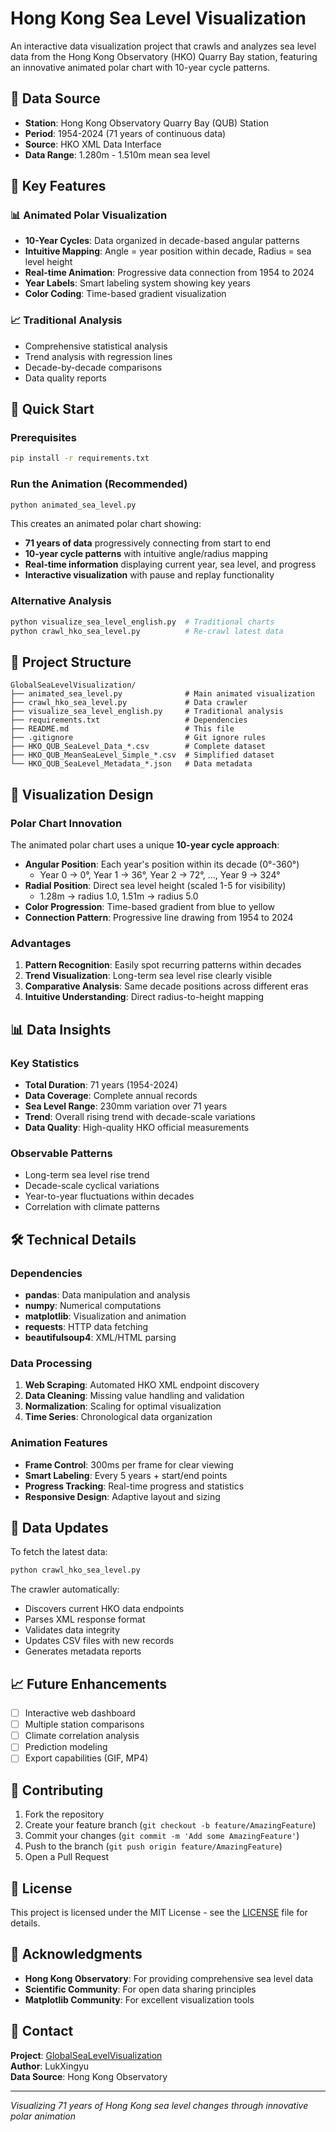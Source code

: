 # Hong Kong Sea Level Visualization

An interactive data visualization project that crawls and analyzes sea level data from the Hong Kong Observatory (HKO) Quarry Bay station, featuring an innovative animated polar chart with 10-year cycle patterns.

## 🌊 Data Source
- **Station**: Hong Kong Observatory Quarry Bay (QUB) Station
- **Period**: 1954-2024 (71 years of continuous data)
- **Source**: HKO XML Data Interface
- **Data Range**: 1.280m - 1.510m mean sea level

## 🎯 Key Features

### 📊 Animated Polar Visualization
- **10-Year Cycles**: Data organized in decade-based angular patterns
- **Intuitive Mapping**: Angle = year position within decade, Radius = sea level height
- **Real-time Animation**: Progressive data connection from 1954 to 2024
- **Year Labels**: Smart labeling system showing key years
- **Color Coding**: Time-based gradient visualization

### 📈 Traditional Analysis
- Comprehensive statistical analysis
- Trend analysis with regression lines
- Decade-by-decade comparisons
- Data quality reports

## 🚀 Quick Start

### Prerequisites
```bash
pip install -r requirements.txt
```

### Run the Animation (Recommended)
```bash
python animated_sea_level.py
```

This creates an animated polar chart showing:
- **71 years of data** progressively connecting from start to end
- **10-year cycle patterns** with intuitive angle/radius mapping
- **Real-time information** displaying current year, sea level, and progress
- **Interactive visualization** with pause and replay functionality

### Alternative Analysis
```bash
python visualize_sea_level_english.py  # Traditional charts
python crawl_hko_sea_level.py          # Re-crawl latest data
```

## 📁 Project Structure

```
GlobalSeaLevelVisualization/
├── animated_sea_level.py              # Main animated visualization
├── crawl_hko_sea_level.py             # Data crawler
├── visualize_sea_level_english.py     # Traditional analysis
├── requirements.txt                   # Dependencies
├── README.md                          # This file
├── .gitignore                         # Git ignore rules
├── HKO_QUB_SeaLevel_Data_*.csv        # Complete dataset
├── HKO_QUB_MeanSeaLevel_Simple_*.csv  # Simplified dataset
└── HKO_QUB_SeaLevel_Metadata_*.json   # Data metadata
```

## 🎨 Visualization Design

### Polar Chart Innovation
The animated polar chart uses a unique **10-year cycle approach**:

- **Angular Position**: Each year's position within its decade (0°-360°)
  - Year 0 → 0°, Year 1 → 36°, Year 2 → 72°, ..., Year 9 → 324°
- **Radial Position**: Direct sea level height (scaled 1-5 for visibility)
  - 1.28m → radius 1.0, 1.51m → radius 5.0
- **Color Progression**: Time-based gradient from blue to yellow
- **Connection Pattern**: Progressive line drawing from 1954 to 2024

### Advantages
1. **Pattern Recognition**: Easily spot recurring patterns within decades
2. **Trend Visualization**: Long-term sea level rise clearly visible
3. **Comparative Analysis**: Same decade positions across different eras
4. **Intuitive Understanding**: Direct radius-to-height mapping

## 📊 Data Insights

### Key Statistics
- **Total Duration**: 71 years (1954-2024)
- **Data Coverage**: Complete annual records
- **Sea Level Range**: 230mm variation over 71 years
- **Trend**: Overall rising trend with decade-scale variations
- **Data Quality**: High-quality HKO official measurements

### Observable Patterns
- Long-term sea level rise trend
- Decade-scale cyclical variations
- Year-to-year fluctuations within decades
- Correlation with climate patterns

## 🛠️ Technical Details

### Dependencies
- **pandas**: Data manipulation and analysis
- **numpy**: Numerical computations
- **matplotlib**: Visualization and animation
- **requests**: HTTP data fetching
- **beautifulsoup4**: XML/HTML parsing

### Data Processing
1. **Web Scraping**: Automated HKO XML endpoint discovery
2. **Data Cleaning**: Missing value handling and validation
3. **Normalization**: Scaling for optimal visualization
4. **Time Series**: Chronological data organization

### Animation Features
- **Frame Control**: 300ms per frame for clear viewing
- **Smart Labeling**: Every 5 years + start/end points
- **Progress Tracking**: Real-time progress and statistics
- **Responsive Design**: Adaptive layout and sizing

## 🔄 Data Updates

To fetch the latest data:
```bash
python crawl_hko_sea_level.py
```

The crawler automatically:
- Discovers current HKO data endpoints
- Parses XML response format
- Validates data integrity
- Updates CSV files with new records
- Generates metadata reports

## 📈 Future Enhancements

- [ ] Interactive web dashboard
- [ ] Multiple station comparisons
- [ ] Climate correlation analysis
- [ ] Prediction modeling
- [ ] Export capabilities (GIF, MP4)

## 🤝 Contributing

1. Fork the repository
2. Create your feature branch (`git checkout -b feature/AmazingFeature`)
3. Commit your changes (`git commit -m 'Add some AmazingFeature'`)
4. Push to the branch (`git push origin feature/AmazingFeature`)
5. Open a Pull Request

## 📝 License

This project is licensed under the MIT License - see the [LICENSE](LICENSE) file for details.

## 🙏 Acknowledgments

- **Hong Kong Observatory**: For providing comprehensive sea level data
- **Scientific Community**: For open data sharing principles
- **Matplotlib Community**: For excellent visualization tools

## 📧 Contact

**Project**: [GlobalSeaLevelVisualization](https://github.com/LukXingyu/GlobalSeaLevelVisualization)  
**Author**: LukXingyu  
**Data Source**: Hong Kong Observatory

---

*Visualizing 71 years of Hong Kong sea level changes through innovative polar animation*